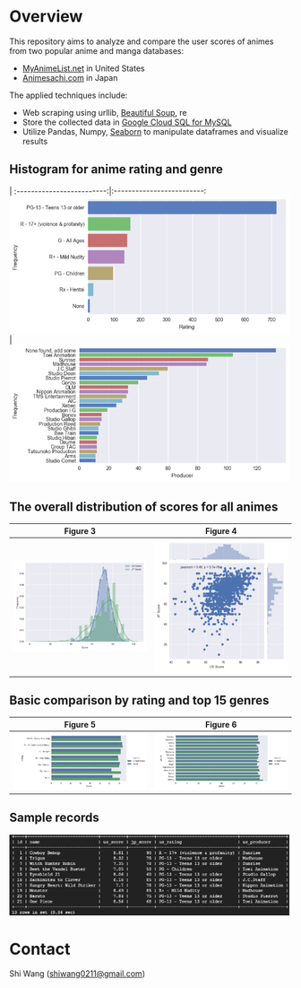 Overview
========

This repository aims to analyze and compare the user scores of animes from two popular anime and manga databases:
- [MyAnimeList.net](https://myanimelist.net/) in United States
- [Animesachi.com](https://www.animesachi.com/) in Japan

The applied techniques include:
- Web scraping using urllib, [Beautiful Soup](https://www.crummy.com/software/BeautifulSoup/), re
- Store the collected data in [Google Cloud SQL for MySQL](https://cloud.google.com/sql/docs/mysql/)
- Utilize Pandas, Numpy, [Seaborn](https://seaborn.pydata.org/) to manipulate dataframes and visualize results

Histogram for anime **rating** and **genre**
------

| 
:-------------------------:|:-------------------------:
<img src="/fig/Rating_Count_Plot.png" width="500">  |  <img src="/fig/Producer_25_Count_Plot.png" width="500">

The overall distribution of scores for all animes
------

Figure 3 | Figure 4
:-------------------------:|:-------------------------:
<img src="/fig/Two_His_Plot.png" width="500"> | <img src="/fig/Two_Corr_Plot.png" width="500">

Basic comparison by rating and top 15 genres
------

Figure 5 | Figure 6
:-------------------------:|:-------------------------:
<img src="/fig/By_rating_Comparison_Plot.png" width="500"> | <img src="/fig/By_genre_Comparison_Plot.png" width="500">

Sample records
------
<img src="/fig/database.png" width="500">


Contact
=======

Shi Wang (<shiwang0211@gmail.com>)
